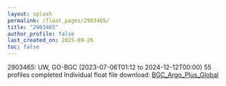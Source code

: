 ```yaml
---
layout: splash
permalink: /float_pages/2903465/
title: "2903465"
author_profile: false
last_created_on: 2025-09-26
toc: false
---
```

 
2903465: UW, GO-BGC (2023-07-06T01:12 to 2024-12-12T00:00)
55 profiles completed
Individual float file download: [BGC_Argo_Plus_Global](https://ftp.soest.hawaii.edu/bgc_argo_plus/Individual_Floats/outliers_removed/2903465_Sprof_processed.nc)
